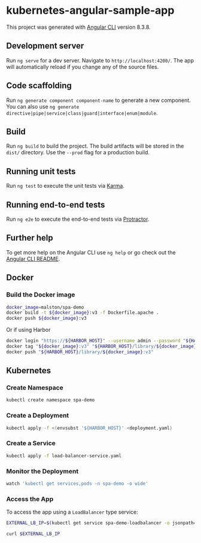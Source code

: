 # kubernetes-angular-sample-app

This project was generated with [Angular CLI](https://github.com/angular/angular-cli) version 8.3.8.

## Development server

Run `ng serve` for a dev server. Navigate to `http://localhost:4200/`. The app will automatically reload if you change any of the source files.

## Code scaffolding

Run `ng generate component component-name` to generate a new component. You can also use `ng generate directive|pipe|service|class|guard|interface|enum|module`.

## Build

Run `ng build` to build the project. The build artifacts will be stored in the `dist/` directory. Use the `--prod` flag for a production build.

## Running unit tests

Run `ng test` to execute the unit tests via [Karma](https://karma-runner.github.io).

## Running end-to-end tests

Run `ng e2e` to execute the end-to-end tests via [Protractor](http://www.protractortest.org/).

## Further help

To get more help on the Angular CLI use `ng help` or go check out the [Angular CLI README](https://github.com/angular/angular-cli/blob/master/README.md).

## Docker

### Build the Docker image

```bash
docker_image=malston/spa-demo
docker build -t ${docker_image}:v3 -f Dockerfile.apache .
docker push ${docker_image}:v3
```

Or if using Harbor

```bash
docker login "https://${HARBOR_HOST}" --username admin --password "${HARBOR_PASSWORD}"
docker tag "${docker_image}:v3" "${HARBOR_HOST}/library/${docker_image}:v3"
docker push "${HARBOR_HOST}/library/${docker_image}:v3"
```

## Kubernetes

### Create Namespace

```bash
kubectl create namespace spa-demo
```

### Create a Deployment

```bash
kubectl apply -f <(envsubst '${HARBOR_HOST}' <deployment.yaml)
```

### Create a Service

```bash
kubectl apply -f load-balancer-service.yaml
```

### Monitor the Deployment

```bash
watch 'kubectl get services,pods -n spa-demo -o wide'
```

### Access the App

To access the app using a `LoadBalancer` type service:

```bash
EXTERNAL_LB_IP=$(kubectl get service spa-demo-loadbalancer -o jsonpath='{.status.loadBalancer.ingress[0].ip}' -n spa-demo)

curl $EXTERNAL_LB_IP
```
